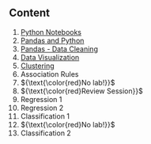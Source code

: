 ## Content

1. [Python Notebooks](./01%20-%20Python%20Notebooks)
2. [Pandas and Python](./02%20-%20Pandas%20and%20Python)
3. [Pandas - Data Cleaning](./03%20-%20Pandas%20and%20Data%20Cleaning)
4. [Data Visualization](./04%20-%20Visualization)
5. [Clustering](./05%20-%20Clustering)
6. Association Rules
7. ${\text{\color{red}No lab!}}$
8. ${\text{\color{red}Review Session}}$
9. Regression 1
10. Regression 2
11. Classification 1
12. ${\text{\color{red}No lab!}}$
13. Classification 2
